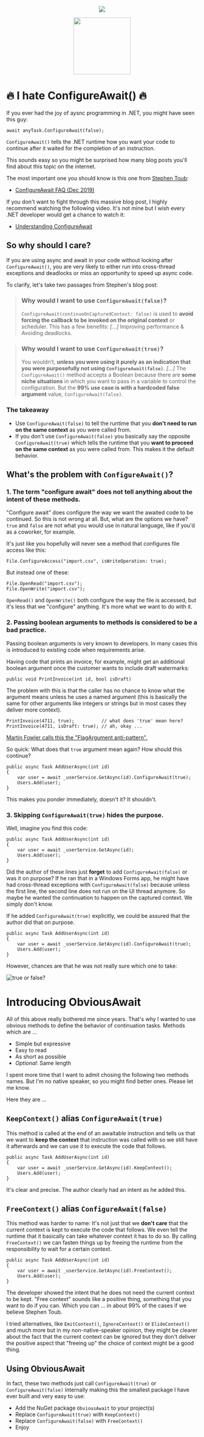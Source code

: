 
<p align="center">
<img src="docs/Comparison.png" >
</p>
<p align="center">
<img src="docs/ObviousAwait.png" width="150">
</p>

# 🔥 I hate ConfigureAwait() 🔥

If you ever had the joy of aysnc programming in .NET, you might have seen this guy:

    await anyTask.ConfigureAwait(false);

`ConfigureAwait()` tells the .NET runtime how you want your code to continue after it waited for the completion of an instruction. 

This sounds easy so you might be surprised how many blog posts you'll find about this topic on the internet.

The most important one you should know is this one from [Stephen Toub](https://devblogs.microsoft.com/dotnet/author/toub/):
- [ConfigureAwait FAQ (Dec 2019)](https://devblogs.microsoft.com/dotnet/configureawait-faq)

If you don't want to fight through this massive blog post, I highly recommend watching the following video. It's not mine but I wish every .NET developer would get a chance to watch it:
- [Understanding ConfigureAwait](https://www.youtube.com/watch?v=avhLfcgIwbg)

## So why should I care?

If you are using async and await in your code without looking after `ConfigureAwait()`, you are very likely to either run into cross-thread exceptions and deadlocks or miss an opportunity to speed up async code. 

To clarify, let's take two passages from Stephen's blog post:

> ### Why would I want to use `ConfigureAwait(false)`?
> `ConfigureAwait(continueOnCapturedContext: false)` is used to **avoid forcing the callback to be invoked on the original context** or scheduler. This has a few benefits: *[...]* Improving performance & Avoiding deadlocks.

> ### Why would I want to use `ConfigureAwait(true)`?
> You wouldn’t, **unless you were using it purely as an indication that you were purposefully not using `ConfigureAwait(false)`**. *[...]* The `ConfigureAwait()` method accepts a Boolean because there are **some niche situations** in which you want to pass in a variable to control the configuration. But the **99% use case is with a hardcoded false argument** value, `ConfigureAwait(false)`.

### The takeaway

- Use `ConfigureAwait(false)` to tell the runtime that you **don't need to run on the same context** as you were called from.
- If you don't use `ConfigureAwait(false)` you basically say the opposite `ConfigureAwait(true)` which tells the runtime that you **want to proceed on the same context** as you were called from. This makes it the default behavior.

## What's the problem with `ConfigureAwait()`?

### 1. The term "configure await" does not tell anything about the intent of these methods.

"Configure await" does configure the way we want the awaited code to be continued. So this is not wrong at all. But, what are the options we have? `true` and `false` are not what you would use in natural language, like if you'd as a coworker, for example.

It's just like you hopefully will never see a method that configures file access like this:

    File.ConfigureAccess("import.csv", isWriteOperation: true);

But instead one of these:

    File.OpenRead("import.csv");
    File.OpenWrite("import.csv");
    
`OpenRead()` and `OpenWrite()` both configure the way the file is accessed, but it's less that we "configure" anything. It's more what we want to do with it.

### 2. Passing boolean arguments to methods is considered to be a bad practice.

Passing boolean arguments is very known to developers. In many cases this is introduced to existing code when requirements arise.

Having code that prints an invoice, for example, might get an additional boolean argument once the customer wants to include draft watermarks:

    public void PrintInvoice(int id, bool isDraft)

The problem with this is that the caller has no chance to know what the argument means unless he uses a named argument (this is basically the same for other arguments like integers or strings but in most cases they deliver more context).

    PrintInvoice(4711, true);          // what does 'true' mean here?
    PrintInvoice(4711, isDraft: true); // ah, okay ...

[Martin Fowler calls this the "FlagArgument anti-pattern".](https://martinfowler.com/bliki/FlagArgument.html)

So quick: What does that `true` argument mean again? How should this continue?

    public async Task AddUserAsync(int id)
    {
        var user = await _userService.GetAsync(id).ConfigureAwait(true);
        Users.Add(user);
    }

This makes you ponder immediately, doesn't it? It shouldn't.

### 3. Skipping `ConfigureAwait(true)` hides the purpose. 

Well, imagine you find this code:

    public async Task AddUserAsync(int id)
    {
        var user = await _userService.GetAsync(id);
        Users.Add(user);
    }

Did the author of these lines just **forget** to add `ConfigureAwait(false)` or was it on purpose? If he ran that in a Windows Forms app, he might have had cross-thread exceptions with `ConfigureAwait(false)` because unless the first line, the second line does not run on the UI thread anymore. So maybe he wanted the continuation to happen on the captured context. We simply don't know. 

If he added `ConfigureAwait(true)` explicitly, we could be assured that the author did that on purpose.

    public async Task AddUserAsync(int id)
    {
        var user = await _userService.GetAsync(id).ConfigureAwait(true);
        Users.Add(user);
    }

However, chances are that he was not really sure which one to take:

![true or false?](docs/TrueOrFalse.png)


# Introducing ObviousAwait

All of this above really bothered me since years. That's why I wanted to use obvious methods to define the behavior of continuation tasks. Methods which are ...
- Simple but expressive
- Easy to read
- As short as possible
- *Optional*: Same length

I spent more time that I want to admit chosing the following two methods names. But I'm no native speaker, so you might find better ones. Please let me know.

Here they are ...

## `KeepContext()` alias `ConfigureAwait(true)`

This method is called at the end of an awaitable instruction and tells us that we want to **keep the context** that instruction was called with so we still have it afterwards and we can use it to execute the code that follows.

    public async Task AddUserAsync(int id)
    {
        var user = await _userService.GetAsync(id).KeepContext();
        Users.Add(user);
    }

It's clear and precise. The author clearly had an intent as he added this.

## `FreeContext()` alias `ConfigureAwait(false)`

This method was harder to name: It's not just that we **don't care** that the current context is kept to execute the code that follows. We even tell the runtime that it basically can take whatever context it has to do so. By calling `FreeContext()` we can fasten things up by freeing the runtime from the responsibility to wait for a certain context. 

    public async Task AddUserAsync(int id)
    {
        var user = await _userService.GetAsync(id).FreeContext();
        Users.Add(user);
    }

The developer showed the intent that he does not need the current context to be kept. "Free context" sounds like a positive thing, something that you want to do if you can. Which you can ... in about 99% of the cases if we believe Stephen Toub.

I tried alternatives, like `EmitContext()`, `IgnoreContext()` or `ElideContext()` and much more but in my non-native-speaker opinion, they might be clearer about the fact that the current context can be ignored but they don't deliver the positive aspect that "freeing up" the choice of context might be a good thing.

## Using ObviousAwait

In fact, these two methods just call `ConfigureAwait(true)` or `ConfigureAwait(false)` internally making this the smallest package I have ever built and very easy to use:

- Add the NuGet package `ObviousAwait` to your project(s)
- Replace `ConfigureAwait(true)` with `KeepContext()`
- Replace `ConfigureAwait(false)` with `FreeContext()`
- Enjoy
